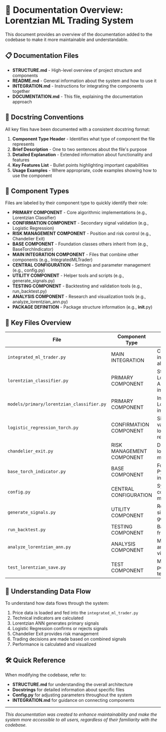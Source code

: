 # 📑 Documentation Overview: Lorentzian ML Trading System

This document provides an overview of the documentation added to the codebase to make it more maintainable and understandable.

## 📋 Documentation Files

- **STRUCTURE.md** - High-level overview of project structure and components
- **README.md** - General information about the system and how to use it
- **INTEGRATION.md** - Instructions for integrating the components together
- **DOCUMENTATION.md** - This file, explaining the documentation approach

## 📝 Docstring Conventions

All key files have been documented with a consistent docstring format:

1. **Component Type Header** - Identifies what type of component the file represents
2. **Brief Description** - One to two sentences about the file's purpose
3. **Detailed Explanation** - Extended information about functionality and features
4. **Key Features List** - Bullet points highlighting important capabilities
5. **Usage Examples** - Where appropriate, code examples showing how to use the component

## 🧩 Component Types

Files are labeled by their component type to quickly identify their role:

- **PRIMARY COMPONENT** - Core algorithmic implementations (e.g., Lorentzian Classifier)
- **CONFIRMATION COMPONENT** - Secondary signal validation (e.g., Logistic Regression)
- **RISK MANAGEMENT COMPONENT** - Position and risk control (e.g., Chandelier Exit)
- **BASE COMPONENT** - Foundation classes others inherit from (e.g., BaseTorchIndicator)
- **MAIN INTEGRATION COMPONENT** - Files that combine other components (e.g., IntegratedMLTrader)
- **CENTRAL CONFIGURATION** - Settings and parameter management (e.g., config.py)
- **UTILITY COMPONENT** - Helper tools and scripts (e.g., generate_signals.py)
- **TESTING COMPONENT** - Backtesting and validation tools (e.g., run_backtest.py)
- **ANALYSIS COMPONENT** - Research and visualization tools (e.g., analyze_lorentzian_ann.py)
- **PACKAGE DEFINITION** - Package structure information (e.g., __init__.py)

## 📁 Key Files Overview

| File | Component Type | Purpose |
|------|---------------|---------|
| `integrated_ml_trader.py` | MAIN INTEGRATION | Central integration of all components |
| `lorentzian_classifier.py` | PRIMARY COMPONENT | Standalone Lorentzian ANN implementation |
| `models/primary/lorentzian_classifier.py` | PRIMARY COMPONENT | Integrated Lorentzian implementation |
| `logistic_regression_torch.py` | CONFIRMATION COMPONENT | Signal validation with logistic regression |
| `chandelier_exit.py` | RISK MANAGEMENT COMPONENT | Dynamic stop-loss and exit management |
| `base_torch_indicator.py` | BASE COMPONENT | Foundation for PyTorch indicators |
| `config.py` | CENTRAL CONFIGURATION | System-wide configuration management |
| `generate_signals.py` | UTILITY COMPONENT | Real-time signal generation tool |
| `run_backtest.py` | TESTING COMPONENT | Backtesting framework |
| `analyze_lorentzian_ann.py` | ANALYSIS COMPONENT | Model analysis and visualization |
| `test_lorentzian_save.py` | TEST COMPONENT | Model persistence testing |

## 🔄 Understanding Data Flow

To understand how data flows through the system:

1. Price data is loaded and fed into the `integrated_ml_trader.py`
2. Technical indicators are calculated
3. Lorentzian ANN generates primary signals
4. Logistic Regression confirms or rejects signals
5. Chandelier Exit provides risk management
6. Trading decisions are made based on combined signals
7. Performance is calculated and visualized

## 🛠️ Quick Reference

When modifying the codebase, refer to:

- **STRUCTURE.md** for understanding the overall architecture
- **Docstrings** for detailed information about specific files
- **Config.py** for adjusting parameters throughout the system
- **INTEGRATION.md** for guidance on connecting components

---

*This documentation was created to enhance maintainability and make the system more accessible to all users, regardless of their familiarity with the codebase.* 